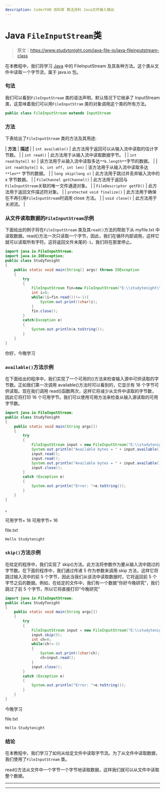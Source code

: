 ```yaml
---
description: CoderFAN 资料库 算法资料 Java文件输入输出
---
```


# Java `FileInputStream`类

> 原文：<https://www.studytonight.com/java-file-io/java-fileinputstream-class>

在本教程中，我们将学习 [Java](https://www.studytonight.com/java/) 中的 FileInputStream 及其各种方法。这个类从文件中读取一个字节流，属于 java.io 包。

### 句法

我们可以看到`FileInputStream` 类的语法声明，默认情况下它继承了 InputStream 类，这意味着我们可以用`FileInputStram` 类的对象调用这个类的所有方法。

```java
public class FileInputStream extends InputStream
```

### 方法

下表给出了`FileInputStream` 类的方法及其用途:

| **方法** | **描述** |
| `int available()` | 此方法用于返回可以从输入流中读取的估计字节数。 |
| `int read()` | 此方法用于从输入流中读取数据字节。 |
| `int read(byte[] b)` | 该方法用于从输入流中读取多达`**b.length**`字节的数据。 |
| `int read(byte[] b, int off, int len)` | 该方法用于从输入流中读取多达`**len**` 字节的数据。 |
| `long skip(long x)` | 此方法用于跳过并丢弃输入流中的 x 字节数据。 |
| `FileChannel getChannel()` | 此方法用于返回与`FileInputStream`关联的唯一文件通道对象。 |
| `FileDescriptor getFD()` | 此方法用于返回文件描述符对象。 |
| `protected void finalize()` | 此方法用于确保在不再引用`FileInputStream`时调用 close 方法。 |
| `void close()` | 此方法用于关闭流。 |

### 从文件读取数据的`FileInputStream`示例

下面给出的例子将在`FileInputStream` 类及其`read()`方法的帮助下从 myfile.txt 中读取数据。read()方法一次只读取一个字节，因此，我们在循环内部调用，这样它就可以读取所有字符。这将返回文件末尾的`-1`，我们将在那里停止。

```java
import java.io.FileInputStream;
import java.io.IOException;
public class StudyTonight 
{
	public static void main(String[] args) throws IOException 
	{  
		try
		{    
			FileInputStream fin=new FileInputStream("E:\\studytonight\\myfile.txt");    
			int i=0;    
			while((i=fin.read())!=-1){    
				System.out.print((char)i);    
			}      
			fin.close();  
		}
		catch(Exception e)
		{
			System.out.println(e.toString());
		}    
	}  
}
```

你好，今晚学习

### `available()`方法示例

在下面给出的程序中，我们实现了一个可用的()方法来检查输入源中可供读取的字节数。正如我们第一次调用 available()方法时可以看到的，它显示有 18 个字节可供读取。现在我们调用 read()函数两次，这样它将减少从文件中读取的字节数，因此它将打印 16 个可用字节。我们可以使用可用方法来检查从输入源读取的可用字节数。

```java
import java.io.FileInputStream;
public class StudyTonight
{
	public static void main(String args[])
	{
		try 
		{
			FileInputStream input = new FileInputStream("E:\\studytonight\\file.txt");
			System.out.println("Available bytes = " + input.available());
			input.read();
			input.read();
			System.out.println("Available bytes = " + input.available());
			input.close();
		}
		catch (Exception e)
		{
			System.out.println("Error: "+e.toString());
		}
	}
}
```

。

可用字节= 18
可用字节= 16

file.txt

```java
Hello Studytonight
```

### `skip()`方法示例

在给定的程序中，我们实现了 skip()方法。此方法将参数作为要从输入流中跳过的字节数。在下面的程序中，我们通过传递 5 作为参数来调用 skip 方法，这样它将跳过输入流中的前 5 个字节，因此当我们从该流中读取数据时，它将返回前 5 个字节之后的数据。例如，在给定的文件中，我们有一个数据“你好今晚研究”，我们跳过了前 5 个字节，所以它将直接打印“今晚研究”

```java
import java.io.FileInputStream;
public class StudyTonight
{
	public static void main(String args[])
	{
		try 
		{
			FileInputStream input = new FileInputStream("E:\\studytonight\\file.txt");
			input.skip(5);
			int ch=0;
			while(ch!=-1)
			{
				System.out.print((char)ch);
				ch=input.read();
			}		
			input.close();
		}
		catch (Exception e)
		{
			System.out.println("Error: "+e.toString());
		}
	}
}
```

今晚学习

file.txt

```java
Hello Studytonight
```

### 结论

在本教程中，我们学习了如何从给定文件中读取字节流。为了从文件中读取数据，我们使用了`FileInputStream` 类。

read()方法从文件中一个字节一个字节地读取数据，这样我们就可以从文件中读取整个数据。

* * *

* * *